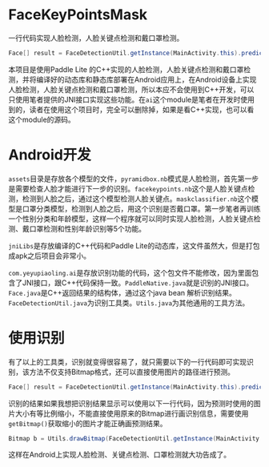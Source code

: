# FaceKeyPointsMask


一行代码实现人脸检测，人脸关键点检测和戴口罩检测。
```java
Face[] result = FaceDetectionUtil.getInstance(MainActivity.this).predictImage(bitmap);
```

本项目是使用Paddle Lite 的C++实现的人脸检测，人脸关键点检测和戴口罩检测，并将编译好的动态库和静态库部署在Android应用上，在Android设备上实现人脸检测，人脸关键点检测和戴口罩检测，所以本应不会使用到C++开发，可以只使用笔者提供的JNI接口实现这些功能。在`ai`这个module是笔者在开发时使用到的，读者在使用这个项目时，完全可以删除掉，如果是看C++实现，也可以看这个module的源码。

# Android开发
`assets`目录是存放各个模型的文件，`pyramidbox.nb`模式是人脸检测，首先第一步是需要检查人脸才能进行下一步的识别。`facekeypoints.nb`这个是人脸关键点检测，检测到人脸之后，通过这个模型检测人脸关键点。`maskclassifier.nb`这个模型是口罩分类模型，检测到人脸之后，用这个识别是否戴口罩。第一步笔者再训练一个性别分类和年龄模型，这样一个程序就可以同时实现人脸检测，人脸关键点检测、戴口罩检测和性别年龄识别等5个功能。

`jniLibs`是存放编译的C++代码和Paddle Lite的动态库，这文件虽然大，但是打包成apk之后项目会非常小。

`com.yeyupiaoling.ai`是存放识别功能的代码，这个包文件不能修改，因为里面包含了JNI接口，跟C++代码保持一致。`PaddleNative.java`就是识别的JNI接口。`Face.java`是C++返回结果的结构体，通过这个java bean 解析识别结果。`FaceDetectionUtil.java`为识别工具类。`Utils.java`为其他通用的工具方法。

# 使用识别
有了以上的工具类，识别就变得很容易了，就只需要以下的一行代码即可实现识别，该方法不仅支持Bitmap格式，还可以直接使用图片的路径进行预测。
```java
Face[] result = FaceDetectionUtil.getInstance(MainActivity.this).predictImage(bitmap);
```

识别的结果如果我想把识别结果显示可以使用以下一行代码，因为预测时使用的图片大小有等比例缩小，不能直接使用原来的Bitmap进行画识别信息，需要使用`getBitmap()`获取缩小的图片才能正确画预测结果。
```java
Bitmap b = Utils.drawBitmap(FaceDetectionUtil.getInstance(MainActivity.this).getBitmap(), result);
```

这样在Android上实现人脸检测、关键点检测、口罩检测就大功告成了。


